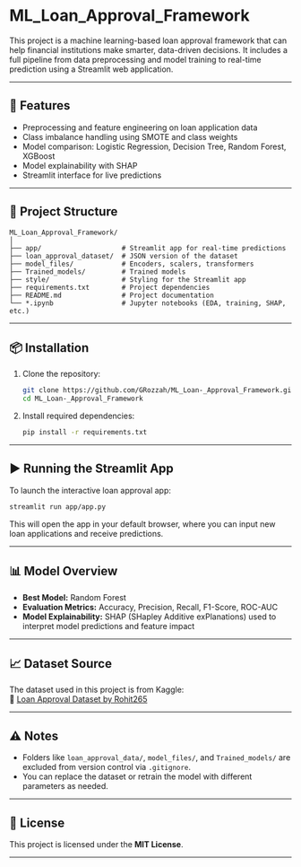 # ML_Loan_Approval_Framework

This project is a machine learning-based loan approval framework that can help financial institutions make smarter, data-driven decisions. It includes a full pipeline from data preprocessing and model training to real-time prediction using a Streamlit web application.

---

## 🚀 Features

- Preprocessing and feature engineering on loan application data  
- Class imbalance handling using SMOTE and class weights  
- Model comparison: Logistic Regression, Decision Tree, Random Forest, XGBoost  
- Model explainability with SHAP  
- Streamlit interface for live predictions  

---

## 📁 Project Structure

```
ML_Loan_Approval_Framework/
│
├── app/                    # Streamlit app for real-time predictions  
├── loan_approval_dataset/  # JSON version of the dataset  
├── model_files/            # Encoders, scalers, transformers 
├── Trained_models/         # Trained models 
├── style/                  # Styling for the Streamlit app  
├── requirements.txt        # Project dependencies  
├── README.md               # Project documentation  
└── *.ipynb                 # Jupyter notebooks (EDA, training, SHAP, etc.)
```

---

## 📦 Installation

1. Clone the repository:
   ```bash
   git clone https://github.com/GRozzah/ML_Loan-_Approval_Framework.git
   cd ML_Loan-_Approval_Framework
   ```

2. Install required dependencies:
   ```bash
   pip install -r requirements.txt
   ```

---

## ▶️ Running the Streamlit App

To launch the interactive loan approval app:

```bash
streamlit run app/app.py
```

This will open the app in your default browser, where you can input new loan applications and receive predictions.

---

## 📊 Model Overview

- **Best Model:** Random Forest  
- **Evaluation Metrics:** Accuracy, Precision, Recall, F1-Score, ROC-AUC  
- **Model Explainability:** SHAP (SHapley Additive exPlanations) used to interpret model predictions and feature impact  

---

## 📈 Dataset Source

The dataset used in this project is from Kaggle:  
🔗 [Loan Approval Dataset by Rohit265](https://www.kaggle.com/datasets/rohit265/loan-approval-dataset)

---

## ⚠️ Notes

- Folders like `loan_approval_data/`, `model_files/`, and `Trained_models/` are excluded from version control via `.gitignore`.  
- You can replace the dataset or retrain the model with different parameters as needed.

---

## 📄 License

This project is licensed under the **MIT License**.

---

